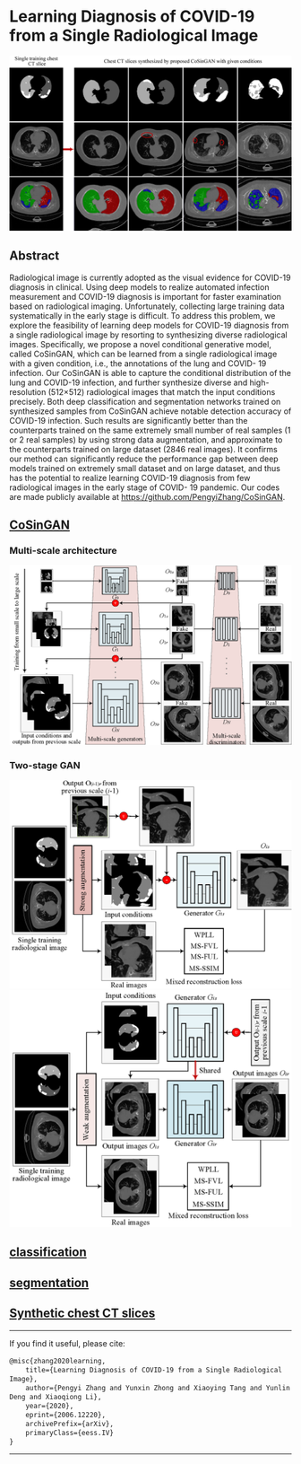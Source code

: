 # Learning Diagnosis of COVID-19 from a Single Radiological Image

![](/CoSinGAN/figures/generation01.png)

## Abstract

Radiological image is currently adopted as the visual evidence for COVID-19 diagnosis in clinical. Using deep models to realize automated infection measurement and COVID-19 diagnosis is important for faster examination based on radiological imaging. Unfortunately, collecting large training data systematically in the early stage is difficult. To address this problem, we explore the feasibility of learning deep models for COVID-19 diagnosis from a single radiological image by resorting to synthesizing diverse radiological images. Specifically, we propose a novel conditional generative model, called CoSinGAN, which can be learned from a single radiological image with a given condition, i.e., the annotations of the lung and COVID- 19 infection. Our CoSinGAN is able to capture the conditional distribution of the lung and COVID-19 infection, and further synthesize diverse and high-resolution (512×512) radiological images that match the input conditions precisely. Both deep classification and segmentation networks trained on synthesized samples from CoSinGAN achieve notable detection accuracy of COVID-19 infection. Such results are significantly better than the counterparts trained on the same extremely small number of real samples (1 or 2 real samples) by using strong data augmentation, and approximate to the counterparts trained on large dataset (2846 real images). It confirms our method can significantly reduce the performance gap between deep models trained on extremely small dataset and on large dataset, and thus has the potential to realize learning COVID-19 diagnosis from few radiological images in the early stage of COVID- 19 pandemic. Our codes are made publicly available at https://github.com/PengyiZhang/CoSinGAN.

## [CoSinGAN](/CoSinGAN)

### Multi-scale architecture
![](/CoSinGAN/figures/multi-scale_architecture.png)

### Two-stage GAN

![](/CoSinGAN/figures/two-stage_GANa.png)
![](/CoSinGAN/figures/two-stage_GANb.png)

## [classification](/classification)


## [segmentation](/segmentation)



## [Synthetic chest CT slices](/SyntheticChestCTSlices)





-------------

If you find it useful, please cite:

    @misc{zhang2020learning,
        title={Learning Diagnosis of COVID-19 from a Single Radiological Image},
        author={Pengyi Zhang and Yunxin Zhong and Xiaoying Tang and Yunlin Deng and Xiaoqiong Li},
        year={2020},
        eprint={2006.12220},
        archivePrefix={arXiv},
        primaryClass={eess.IV}
    }

-------------


